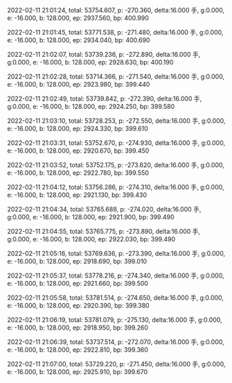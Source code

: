 2022-02-11 21:01:24, total: 53754.607, p: -270.360, delta:16.000 手, g:0.000, e: -16.000, b: 128.000, ep: 2937.560, bp: 400.990

2022-02-11 21:01:45, total: 53771.538, p: -271.480, delta:16.000 手, g:0.000, e: -16.000, b: 128.000, ep: 2934.040, bp: 400.690

2022-02-11 21:02:07, total: 53739.236, p: -272.890, delta:16.000 手, g:0.000, e: -16.000, b: 128.000, ep: 2928.630, bp: 400.190

2022-02-11 21:02:28, total: 53714.366, p: -271.540, delta:16.000 手, g:0.000, e: -16.000, b: 128.000, ep: 2923.980, bp: 399.440

2022-02-11 21:02:49, total: 53739.842, p: -272.390, delta:16.000 手, g:0.000, e: -16.000, b: 128.000, ep: 2924.250, bp: 399.580

2022-02-11 21:03:10, total: 53728.253, p: -272.550, delta:16.000 手, g:0.000, e: -16.000, b: 128.000, ep: 2924.330, bp: 399.610

2022-02-11 21:03:31, total: 53752.670, p: -274.930, delta:16.000 手, g:0.000, e: -16.000, b: 128.000, ep: 2920.670, bp: 399.450

2022-02-11 21:03:52, total: 53752.175, p: -273.620, delta:16.000 手, g:0.000, e: -16.000, b: 128.000, ep: 2922.780, bp: 399.550

2022-02-11 21:04:12, total: 53756.286, p: -274.310, delta:16.000 手, g:0.000, e: -16.000, b: 128.000, ep: 2921.130, bp: 399.430

2022-02-11 21:04:34, total: 53765.688, p: -274.020, delta:16.000 手, g:0.000, e: -16.000, b: 128.000, ep: 2921.900, bp: 399.490

2022-02-11 21:04:55, total: 53765.775, p: -273.890, delta:16.000 手, g:0.000, e: -16.000, b: 128.000, ep: 2922.030, bp: 399.490

2022-02-11 21:05:16, total: 53769.636, p: -273.390, delta:16.000 手, g:0.000, e: -16.000, b: 128.000, ep: 2918.690, bp: 399.010

2022-02-11 21:05:37, total: 53778.216, p: -274.340, delta:16.000 手, g:0.000, e: -16.000, b: 128.000, ep: 2921.660, bp: 399.500

2022-02-11 21:05:58, total: 53781.514, p: -274.650, delta:16.000 手, g:0.000, e: -16.000, b: 128.000, ep: 2920.390, bp: 399.380

2022-02-11 21:06:19, total: 53781.079, p: -275.130, delta:16.000 手, g:0.000, e: -16.000, b: 128.000, ep: 2918.950, bp: 399.260

2022-02-11 21:06:39, total: 53737.514, p: -272.070, delta:16.000 手, g:0.000, e: -16.000, b: 128.000, ep: 2922.810, bp: 399.360

2022-02-11 21:07:00, total: 53729.220, p: -271.450, delta:16.000 手, g:0.000, e: -16.000, b: 128.000, ep: 2925.910, bp: 399.670